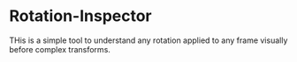 # Rotation-Inspector
THis is a simple tool to understand any rotation applied to any frame visually before complex transforms.
